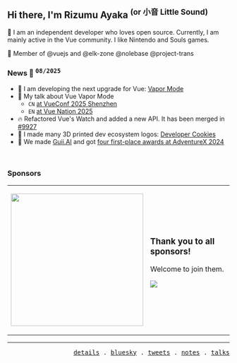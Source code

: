 ## Hi there, I'm Rizumu Ayaka <sup>(or 小音 Little Sound)</sup>

👋 I am an independent developer who loves open source. Currently, I am mainly active in the Vue community. I like Nintendo and Souls games.

🌟 Member of @vuejs and @elk-zone @nolebase @project-trans

### News 📰 <sup title="updated on this month"><samp>08/2025</samp></sup>

- 💨 I am developing the next upgrade for Vue: [Vapor Mode](https://www.vuemastery.com/blog/the-future-of-vue-vapor-mode/#why-vapor-mode)
- 🎤 My talk about Vue Vapor Mode
  - `CN` [at VueConf 2025 Shenzhen](https://github.com/LittleSound/talks/tree/main/2025-07-12)
  - `EN` [at Vue Nation 2025](https://github.com/LittleSound/talks/tree/main/2025-01-30)
- 🔥 Refactored Vue's Watch and added a new API. It has been merged in [#9927](https://github.com/vuejs/core/pull/9927)
- 🍪 I made many 3D printed dev ecosystem logos: [Developer Cookies](https://x.com/search?q=from:OikawaRizumu%20%E5%B0%8F%E9%A5%BC%E5%B9%B2&src=typed_query&f=live)
- 🥇 We made [Guii.AI](https://guii.ai) and got [four first-place awards at AdventureX 2024](https://x.com/OikawaRizumu/status/1814225750230528109)

<br />

### Sponsors

<table>
  <tr>
    <td>
      <p align="left">
        <a href="https://github.com/sponsors/LittleSound">
          <img src="https://cdn.jsdelivr.net/gh/littlesound/sponsors/sponsors.circles.svg" height="300px" />
        </a>
      </p>
    </td>
    <td>
      <h3>
        Thank you to all sponsors!
      </h3>
      <p align="left">
        Welcome to join them.
      </p>
      <p align="left"><a href="https://github.com/sponsors/LittleSound"><img src="https://img.shields.io/static/v1?label=Sponsor&message=%E2%9D%A4&logo=GitHub&color=%23fe8e86&style=for-the-badge" /></a></p>
    </td>
  </tr>
</table>

---
<p align="right">
  <samp>
    <a href="https://rizumu.ayaka.moe" target="_blank">details</a> .
    <a href="https://bsky.app/profile/rizumu.ayaka.moe" target="_blank">bluesky</a> .
    <a href="https://twitter.com/OikawaRizumu" target="_blank">tweets</a> .
    <a href="https://nolebase.ayaka.io/" target="_blank">notes</a> .
    <a href="https://github.com/LittleSound/talks/#readme" target="_blank">talks</a>
  </samp>
</p>
